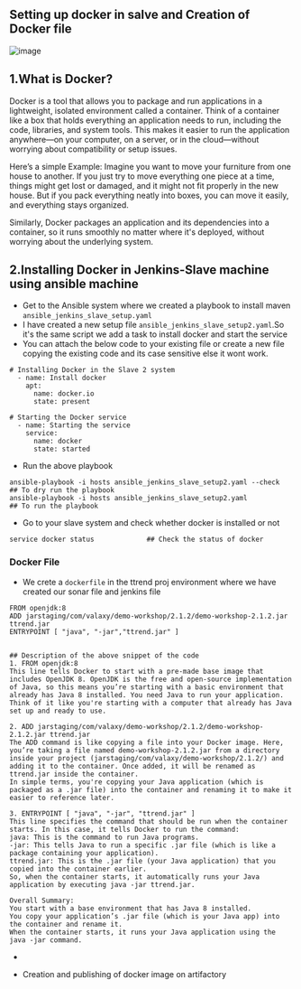 ## Setting up docker in salve and Creation of Docker file 
![image](https://github.com/user-attachments/assets/9ed3ec86-02f7-464a-a192-725fd85f7cbf)

## 1.What is Docker?
Docker is a tool that allows you to package and run applications in a lightweight, isolated environment called a container. Think of a container like a box that holds everything an application needs to run, including the code, libraries, and system tools. This makes it easier to run the application anywhere—on your computer, on a server, or in the cloud—without worrying about compatibility or setup issues.

Here’s a simple Example:
Imagine you want to move your furniture from one house to another. If you just try to move everything one piece at a time, things might get lost or damaged, and it might not fit properly in the new house. But if you pack everything neatly into boxes, you can move it easily, and everything stays organized.

Similarly, Docker packages an application and its dependencies into a container, so it runs smoothly no matter where it's deployed, without worrying about the underlying system.

## 2.Installing Docker in Jenkins-Slave machine using ansible machine

- Get to the Ansible system where we created a playbook to install maven ```ansible_jenkins_slave_setup.yaml```
- I have created a new setup file ```ansible_jenkins_slave_setup2.yaml```.So it's the same script we add a task to install docker and start the service
- You can attach the below code to your existing file or create a new file copying the existing code and its case sensitive else it wont work.
  
```
# Installing Docker in the Slave 2 system
  - name: Install docker
    apt:
      name: docker.io
      state: present

# Starting the Docker service
  - name: Starting the service
    service:
      name: docker
      state: started
```
- Run the above playbook
```
ansible-playbook -i hosts ansible_jenkins_slave_setup2.yaml --check  ## To dry run the playbook
ansible-playbook -i hosts ansible_jenkins_slave_setup2.yaml          ## To run the playbook
```
- Go to your slave system and check whether docker is installed or not
```
service docker status             ## Check the status of docker
```

### Docker File
- We crete a ```dockerfile``` in the ttrend proj environment where we have created our sonar file and jenkins file
  
```
FROM openjdk:8
ADD jarstaging/com/valaxy/demo-workshop/2.1.2/demo-workshop-2.1.2.jar ttrend.jar
ENTRYPOINT [ "java", "-jar","ttrend.jar" ]


## Description of the above snippet of the code
1. FROM openjdk:8
This line tells Docker to start with a pre-made base image that includes OpenJDK 8. OpenJDK is the free and open-source implementation of Java, so this means you’re starting with a basic environment that already has Java 8 installed. You need Java to run your application.
Think of it like you're starting with a computer that already has Java set up and ready to use.

2. ADD jarstaging/com/valaxy/demo-workshop/2.1.2/demo-workshop-2.1.2.jar ttrend.jar
The ADD command is like copying a file into your Docker image. Here, you’re taking a file named demo-workshop-2.1.2.jar from a directory inside your project (jarstaging/com/valaxy/demo-workshop/2.1.2/) and adding it to the container. Once added, it will be renamed as ttrend.jar inside the container.
In simple terms, you're copying your Java application (which is packaged as a .jar file) into the container and renaming it to make it easier to reference later.

3. ENTRYPOINT [ "java", "-jar", "ttrend.jar" ]
This line specifies the command that should be run when the container starts. In this case, it tells Docker to run the command:
java: This is the command to run Java programs.
-jar: This tells Java to run a specific .jar file (which is like a package containing your application).
ttrend.jar: This is the .jar file (your Java application) that you copied into the container earlier.
So, when the container starts, it automatically runs your Java application by executing java -jar ttrend.jar.

Overall Summary:
You start with a base environment that has Java 8 installed.
You copy your application’s .jar file (which is your Java app) into the container and rename it.
When the container starts, it runs your Java application using the java -jar command.
```
- 




- Creation and publishing of docker image on artifactory 
